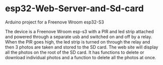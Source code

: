 # esp32-Web-Server-and-Sd-card
Arduino project for a Freenove Wroom esp32-S3

The device is a Freenove Wroom esp-s3 with a PIR and led strip attached and powered through a separate usb and switched on and off by a relay. When the PIR goes high, the led strip is turned on through the relay and then 3 photos are taken and stored to the SD card. The web site will display all the photos on the root of the SD card. It has functions to delete or download individual photos and a function to delete all the photos at once.



